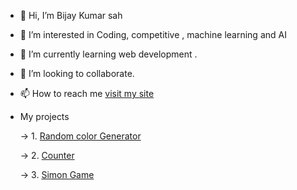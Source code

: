 - 👋 Hi, I’m Bijay Kumar sah
- 👀 I’m interested in Coding, competitive , machine learning and AI 
- 🌱 I’m currently learning web development .
- 💞️ I’m looking to collaborate.
- 📫 How to reach me [visit my site](https://vijayitsover9000.github.io/Vijayitsover9000/)
- My projects

  -> 1. [Random color Generator](https://vijayitsover9000.github.io/color-picker/)
  
  -> 2. [Counter](https://vijayitsover9000.github.io/counter/) 
  
  -> 3. [Simon Game](https://vijayitsover9000.github.io/Simon-game/)

<!---
Vijayisover9000/Vijayisover9000 is a ✨ special ✨ repository because its `README.md` (this file) appears on your GitHub profile.
You can click the Preview link to take a look at your changes.
--->
